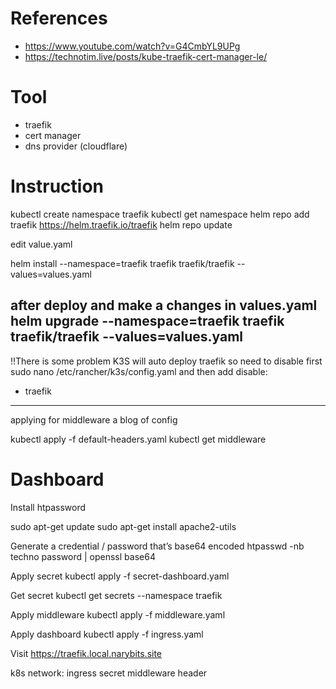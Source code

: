 # References
- https://www.youtube.com/watch?v=G4CmbYL9UPg
- https://technotim.live/posts/kube-traefik-cert-manager-le/
# Tool
- traefik
- cert manager
- dns provider (cloudflare)

# Instruction
kubectl create namespace traefik
kubectl get namespace
helm repo add traefik https://helm.traefik.io/traefik
helm repo update

edit value.yaml

helm install --namespace=traefik traefik traefik/traefik --values=values.yaml

after deploy and make a changes in values.yaml
helm upgrade --namespace=traefik traefik traefik/traefik --values=values.yaml
 ---
!!There is some problem
K3S will auto deploy traefik so need to disable first
sudo nano /etc/rancher/k3s/config.yaml
and then add
disable:
  - traefik
---

applying for middleware
a blog of config 

kubectl apply -f default-headers.yaml
kubectl get middleware

# Dashboard
Install htpassword

sudo apt-get update
sudo apt-get install apache2-utils

Generate a credential / password that’s base64 encoded
htpasswd -nb techno password | openssl base64

Apply secret
kubectl apply -f secret-dashboard.yaml

Get secret
kubectl get secrets --namespace traefik

Apply middleware
kubectl apply -f middleware.yaml

Apply dashboard
kubectl apply -f ingress.yaml

Visit https://traefik.local.narybits.site

k8s network: ingress secret middleware header
